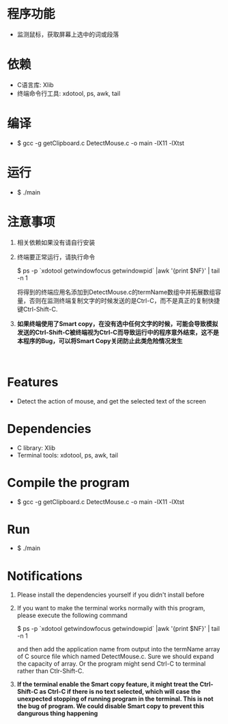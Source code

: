 # 程序功能
* 监测鼠标，获取屏幕上选中的词或段落

# 依赖
* C语言库: Xlib
* 终端命令行工具: xdotool, ps, awk, tail
 
# 编译
* $ gcc -g getClipboard.c  DetectMouse.c -o main -lX11 -lXtst

# 运行
* $ ./main

# 注意事项
1. 相关依赖如果没有请自行安装
2. 终端要正常运行，请执行命令 

    $ ps -p \`xdotool getwindowfocus getwindowpid\` |awk '{print $NF}' | tail -n 1 

    将得到的终端应用名添加到DetectMouse.c的termName数组中并拓展数组容量，否则在监测终端复制文字的时候发送的是Ctrl-C，而不是真正的复制快捷键Ctrl-Shift-C.

3. **如果终端使用了Smart copy，在没有选中任何文字的时候，可能会导致模拟发送的Ctrl-Shift-C被终端视为Ctrl-C而导致运行中的程序意外结束，这不是本程序的Bug，可以将Smart Copy关闭防止此类危险情况发生** 

<br>

# Features
* Detect the action of mouse, and get the selected text of the screen

# Dependencies
* C library: Xlib
* Terminal tools: xdotool, ps, awk, tail

# Compile the program
* $ gcc -g getClipboard.c  DetectMouse.c -o main -lX11 -lXtst

# Run
* $ ./main

# Notifications
1. Please install the dependencies yourself if you didn't install before
2. If you want to make the terminal works normally with this program, please execute the following command 

    $ ps -p \`xdotool getwindowfocus getwindowpid\` |awk '{print $NF}' | tail -n 1 

    and then add the application name from output into the termName array of C source file  which named DetectMouse.c. Sure we should expand the capacity of array. Or the program might send Ctrl-C to terminal rather than Ctlr-Shift-C.

3. **If the terminal enable the Smart copy feature, it might treat the Ctrl-Shift-C as Ctrl-C if there is no text selected, which will case the unexpected stopping of running program in the terminal. This is not the bug of program. We could disable Smart copy to prevent this dangurous thing happening**


